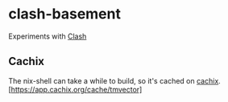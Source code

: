 # clash-basement

Experiments with [Clash](https://clash-lang.org/)


## Cachix

The nix-shell can take a while to build, so it's cached on [cachix](https://cachix.org).
[https://app.cachix.org/cache/tmvector]
